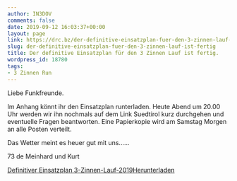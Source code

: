 ```yaml
---
author: IN3DOV
comments: false
date: 2019-09-12 16:03:37+00:00
layout: page
link: https://drc.bz/der-definitive-einsatzplan-fuer-den-3-zinnen-lauf-ist-fertig/
slug: der-definitive-einsatzplan-fuer-den-3-zinnen-lauf-ist-fertig
title: Der definitive Einsatzplan für den 3 Zinnen Lauf ist fertig.
wordpress_id: 18780
tags:
- 3 Zinnen Run
---
```





Liebe Funkfreunde.







Im Anhang könnt ihr den Einsatzplan runterladen. Heute Abend um 20.00 Uhr werden wir ihn nochmals auf dem Link Suedtirol kurz durchgehen und eventuelle Fragen beantworten. Eine Papierkopie wird am Samstag Morgen an alle Posten verteilt.







Das Wetter meint es heuer gut mit uns......







73 de Meinhard und Kurt







[Definitiver Einsatzplan 3-Zinnen-Lauf-2019](https://drc.bz/wp-content/uploads/2019/09/Definitiver-Einsatzplan-3-Zinnen-Lauf-2019-1.pdf)[Herunterladen](https://drc.bz/wp-content/uploads/2019/09/Definitiver-Einsatzplan-3-Zinnen-Lauf-2019-1.pdf)















